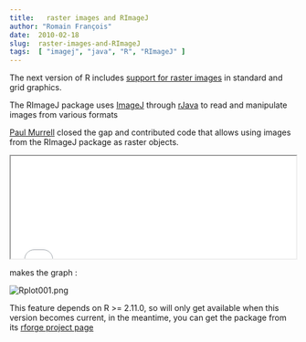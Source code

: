 ```yaml
---
title:   raster images and RImageJ
author: "Romain François"
date:  2010-02-18
slug:  raster-images-and-RImageJ
tags:  [ "imagej", "java", "R", "RImageJ" ]
---
```

<div class="post-content">
<p>The next version of R includes <a href="http://developer.r-project.org/Raster/raster-RFC.html">support for raster images</a> in standard and grid graphics. </p>

<p>The RImageJ package uses <a href="http://rsbweb.nih.gov/ij/">ImageJ</a> through <a href="http://www.rforge.net/rJava/index.html">rJava</a> to read and manipulate images from various formats</p>

<p><a href="http://www.stat.auckland.ac.nz/~paul/">Paul Murrell</a> closed the gap and contributed code that allows using images from the RImageJ package as raster objects. </p>

<iframe src="/public/packages/RImageJ/raster.html" width="500" height="180"></iframe>

<p>makes the graph :</p>

<img src="/public/packages/RImageJ/Rplot001.png" alt="Rplot001.png" style="margin: 0 auto; display: block;" title="Rplot001.png, fév. 2010"><p>This feature depends on R &gt;= 2.11.0, so will only get available when this version becomes current, in the meantime, you can get the package from its <a href="http://r-forge.r-project.org/projects/rimagej/">rforge project page</a></p>
</div>
